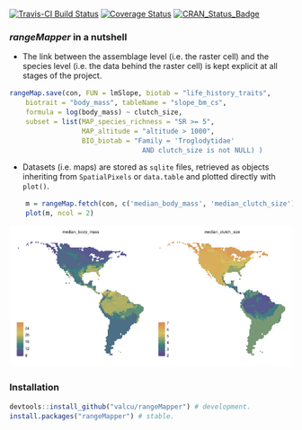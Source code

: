 <!-- README.md is generated from README.Rmd. Please edit that file
knitr::knit('README.Rmd')
-->


[![Travis-CI Build Status](https://travis-ci.org/valcu/rangeMapper.svg?branch=master)](https://travis-ci.org/valcu/rangeMapper)
[![Coverage Status](https://img.shields.io/codecov/c/github/valcu/rangeMapper/master.svg)](https://codecov.io/github/valcu/rangeMapper?branch=master)
[![CRAN_Status_Badge](http://www.r-pkg.org/badges/version/rangeMapper)](http://cran.r-project.org/package=rangeMapper)

### _rangeMapper_ in a nutshell

*  The link between the assemblage level (i.e. the raster cell) and the species level (i.e. the data behind the raster cell) is kept explicit at all stages of the project.

```R
rangeMap.save(con, FUN = lmSlope, biotab = "life_history_traits",
    biotrait = "body_mass", tableName = "slope_bm_cs",
    formula = log(body_mass) ~ clutch_size,
    subset = list(MAP_species_richness = "SR >= 5",
                  MAP_altitude = "altitude > 1000",
                  BIO_biotab = "Family = 'Troglodytidae'
                                 AND clutch_size is not NULL) )
```



* Datasets (i.e. maps) are stored as `sqlite` files, retrieved as objects inheriting from `SpatialPixels` or `data.table` and plotted directly with `plot()`.


```r
    m = rangeMap.fetch(con, c('median_body_mass', 'median_clutch_size'), spatial = FALSE)
    plot(m, ncol = 2)
```

![](README-1-1.png) 



### Installation
```R
devtools::install_github("valcu/rangeMapper") # development.
install.packages("rangeMapper") # stable.
```




